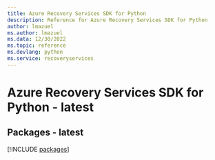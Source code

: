 ```yaml
---
title: Azure Recovery Services SDK for Python
description: Reference for Azure Recovery Services SDK for Python
author: lmazuel
ms.author: lmazuel
ms.data: 12/30/2022
ms.topic: reference
ms.devlang: python
ms.service: recoveryservices
---
```

# Azure Recovery Services SDK for Python - latest
## Packages - latest
[!INCLUDE [packages](recovery-services-index.md)]